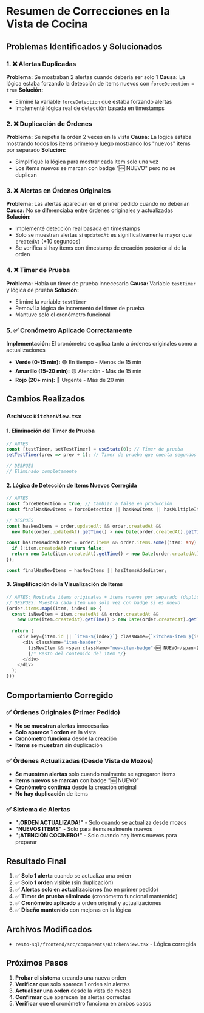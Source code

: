 # Resumen de Correcciones en la Vista de Cocina

## Problemas Identificados y Solucionados

### 1. ❌ **Alertas Duplicadas**
**Problema:** Se mostraban 2 alertas cuando debería ser solo 1
**Causa:** La lógica estaba forzando la detección de items nuevos con `forceDetection = true`
**Solución:** 
- Eliminé la variable `forceDetection` que estaba forzando alertas
- Implementé lógica real de detección basada en timestamps

### 2. ❌ **Duplicación de Órdenes**
**Problema:** Se repetía la orden 2 veces en la vista
**Causa:** La lógica estaba mostrando todos los items primero y luego mostrando los "nuevos" items por separado
**Solución:**
- Simplifiqué la lógica para mostrar cada item solo una vez
- Los items nuevos se marcan con badge "🆕 NUEVO" pero no se duplican

### 3. ❌ **Alertas en Órdenes Originales**
**Problema:** Las alertas aparecían en el primer pedido cuando no deberían
**Causa:** No se diferenciaba entre órdenes originales y actualizadas
**Solución:**
- Implementé detección real basada en timestamps
- Solo se muestran alertas si `updatedAt` es significativamente mayor que `createdAt` (+10 segundos)
- Se verifica si hay items con timestamp de creación posterior al de la orden

### 4. ❌ **Timer de Prueba**
**Problema:** Había un timer de prueba innecesario
**Causa:** Variable `testTimer` y lógica de prueba
**Solución:**
- Eliminé la variable `testTimer`
- Removí la lógica de incremento del timer de prueba
- Mantuve solo el cronómetro funcional

### 5. ✅ **Cronómetro Aplicado Correctamente**
**Implementación:** El cronómetro se aplica tanto a órdenes originales como a actualizaciones
- **Verde (0-15 min):** 🟢 En tiempo - Menos de 15 min
- **Amarillo (15-20 min):** 🟡 Atención - Más de 15 min  
- **Rojo (20+ min):** 🔴 Urgente - Más de 20 min

## Cambios Realizados

### Archivo: `KitchenView.tsx`

#### 1. **Eliminación del Timer de Prueba**
```typescript
// ANTES
const [testTimer, setTestTimer] = useState(0); // Timer de prueba
setTestTimer(prev => prev + 1); // Timer de prueba que cuenta segundos

// DESPUÉS
// Eliminado completamente
```

#### 2. **Lógica de Detección de Items Nuevos Corregida**
```typescript
// ANTES
const forceDetection = true; // Cambiar a false en producción
const finalHasNewItems = forceDetection || hasNewItems || hasMultipleItems;

// DESPUÉS
const hasNewItems = order.updatedAt && order.createdAt && 
  new Date(order.updatedAt).getTime() > new Date(order.createdAt).getTime() + 10000; // 10 segundos

const hasItemsAddedLater = order.items && order.items.some((item: any) => {
  if (!item.createdAt) return false;
  return new Date(item.createdAt).getTime() > new Date(order.createdAt).getTime() + 10000;
});

const finalHasNewItems = hasNewItems || hasItemsAddedLater;
```

#### 3. **Simplificación de la Visualización de Items**
```typescript
// ANTES: Mostraba items originales + items nuevos por separado (duplicación)
// DESPUÉS: Muestra cada item una sola vez con badge si es nuevo
{order.items.map((item, index) => {
  const isNewItem = item.createdAt && order.createdAt && 
    new Date(item.createdAt).getTime() > new Date(order.createdAt).getTime() + 10000;
  
  return (
    <div key={item.id || `item-${index}`} className={`kitchen-item ${isNewItem ? 'new-item' : ''}`}>
      <div className="item-header">
        {isNewItem && <span className="new-item-badge">🆕 NUEVO</span>}
        {/* Resto del contenido del item */}
      </div>
    </div>
  );
})}
```

## Comportamiento Corregido

### ✅ **Órdenes Originales (Primer Pedido)**
- **No se muestran alertas** innecesarias
- **Solo aparece 1 orden** en la vista
- **Cronómetro funciona** desde la creación
- **Items se muestran** sin duplicación

### ✅ **Órdenes Actualizadas (Desde Vista de Mozos)**
- **Se muestran alertas** solo cuando realmente se agregaron items
- **Items nuevos se marcan** con badge "🆕 NUEVO"
- **Cronómetro continúa** desde la creación original
- **No hay duplicación** de items

### ✅ **Sistema de Alertas**
- **"¡ORDEN ACTUALIZADA!"** - Solo cuando se actualiza desde mozos
- **"NUEVOS ITEMS"** - Solo para items realmente nuevos
- **"¡ATENCIÓN COCINERO!"** - Solo cuando hay items nuevos para preparar

## Resultado Final

1. ✅ **Solo 1 alerta** cuando se actualiza una orden
2. ✅ **Solo 1 orden** visible (sin duplicación)
3. ✅ **Alertas solo en actualizaciones** (no en primer pedido)
4. ✅ **Timer de prueba eliminado** (cronómetro funcional mantenido)
5. ✅ **Cronómetro aplicado** a orden original y actualizaciones
6. ✅ **Diseño mantenido** con mejoras en la lógica

## Archivos Modificados

- `resto-sql/frontend/src/components/KitchenView.tsx` - Lógica corregida

## Próximos Pasos

1. **Probar el sistema** creando una nueva orden
2. **Verificar** que solo aparece 1 orden sin alertas
3. **Actualizar una orden** desde la vista de mozos
4. **Confirmar** que aparecen las alertas correctas
5. **Verificar** que el cronómetro funciona en ambos casos








